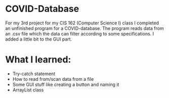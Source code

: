 # COVID-Database
For my 3rd project for my CIS 162 (Computer Science I) class I completed an unfinished program for a COVID-database. The program reads data from an .csv file which the data can filter according to some specifications. I added a little bit to the GUI part.

# What I learned:
- Try-catch statement
- How to read from/scan data from a file
- Some GUI stuff like creating a button and naming it
- ArrayList class
